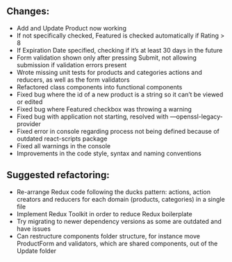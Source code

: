 ## Changes:
- Add and Update Product now working
- If not specifically checked, Featured is checked automatically if Rating > 8
- If Expiration Date specified, checking if it’s at least 30 days in the future
- Form validation shown only after pressing Submit, not allowing submission if validation errors present
- Wrote missing unit tests for products and categories actions and reducers, as well as the form validators
- Refactored class components into functional components
- Fixed bug where the id of a new product is a string so it can’t be viewed or edited
- Fixed bug where Featured checkbox was throwing a warning
- Fixed bug with application not starting, resolved with —openssl-legacy-provider
- Fixed error in console regarding process not being defined because of outdated react-scripts package
- Fixed all warnings in the console
- Improvements in the code style, syntax and naming conventions

## Suggested refactoring:
- Re-arrange Redux code following the ducks pattern: actions, action creators and reducers for each domain (products, categories) in a single file
- Implement Redux Toolkit in order to reduce Redux boilerplate
- Try migrating to newer dependency versions as some are outdated and have issues
- Can restructure components folder structure, for instance move ProductForm and validators, which are shared components, out of the Update folder